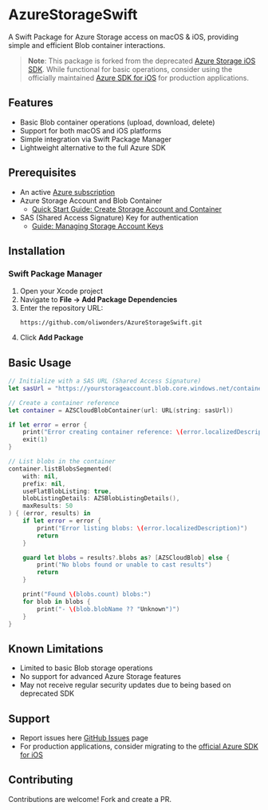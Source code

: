 # AzureStorageSwift

A Swift Package for Azure Storage access on macOS & iOS, providing simple and efficient Blob container interactions.

> **Note**: This package is forked from the deprecated [Azure Storage iOS SDK](https://github.com/Azure/azure-storage-ios). While functional for basic operations, consider using the officially maintained [Azure SDK for iOS](https://github.com/Azure/azure-sdk-for-ios) for production applications.

## Features

- Basic Blob container operations (upload, download, delete)
- Support for both macOS and iOS platforms
- Simple integration via Swift Package Manager
- Lightweight alternative to the full Azure SDK

## Prerequisites

- An active [Azure subscription](https://azure.microsoft.com)
- Azure Storage Account and Blob Container
  - [Quick Start Guide: Create Storage Account and Container](https://learn.microsoft.com/en-us/azure/storage/blobs/storage-quickstart-blobs-portal)
- SAS (Shared Access Signature) Key for authentication
  - [Guide: Managing Storage Account Keys](https://learn.microsoft.com/en-us/azure/storage/common/storage-account-keys-manage?tabs=azure-portal)

## Installation

### Swift Package Manager

1. Open your Xcode project
2. Navigate to **File → Add Package Dependencies**
3. Enter the repository URL:
   ```plaintext
   https://github.com/oliwonders/AzureStorageSwift.git
   ```
4. Click **Add Package**

## Basic Usage

```swift
// Initialize with a SAS URL (Shared Access Signature)
let sasUrl = "https://yourstorageaccount.blob.core.windows.net/containername?sv=2020-08-04&ss=b&srt=co&sp=rwdlacitfx&se=2023-04-30T17:31:42Z&st=2023-04-30T09:31:42Z&spr=https&sig=XXXXX"

// Create a container reference
let container = AZSCloudBlobContainer(url: URL(string: sasUrl))

if let error = error {
    print("Error creating container reference: \(error.localizedDescription)")
    exit(1)
}

// List blobs in the container
container.listBlobsSegmented(
    with: nil,
    prefix: nil,
    useFlatBlobListing: true,
    blobListingDetails: AZSBlobListingDetails(),
    maxResults: 50
) { (error, results) in
    if let error = error {
        print("Error listing blobs: \(error.localizedDescription)")
        return
    }

    guard let blobs = results?.blobs as? [AZSCloudBlob] else {
        print("No blobs found or unable to cast results")
        return
    }

    print("Found \(blobs.count) blobs:")
    for blob in blobs {
        print("- \(blob.blobName ?? "Unknown")")
    }
}
```

## Known Limitations

- Limited to basic Blob storage operations
- No support for advanced Azure Storage features
- May not receive regular security updates due to being based on deprecated SDK

## Support

- Report issues here [GitHub Issues](https://github.com/oliwonders/AzureStorageSwift/issues) page
- For production applications, consider migrating to the [official Azure SDK for iOS](https://github.com/Azure/azure-sdk-for-ios)

## Contributing

Contributions are welcome! Fork and create a PR.
